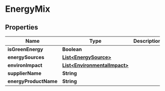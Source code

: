 

# EnergyMix


## Properties

| Name | Type | Description | Notes |
|------------ | ------------- | ------------- | -------------|
|**isGreenEnergy** | **Boolean** |  |  [optional] |
|**energySources** | [**List&lt;EnergySource&gt;**](EnergySource.md) |  |  [optional] |
|**environImpact** | [**List&lt;EnvironmentalImpact&gt;**](EnvironmentalImpact.md) |  |  [optional] |
|**supplierName** | **String** |  |  [optional] |
|**energyProductName** | **String** |  |  [optional] |



